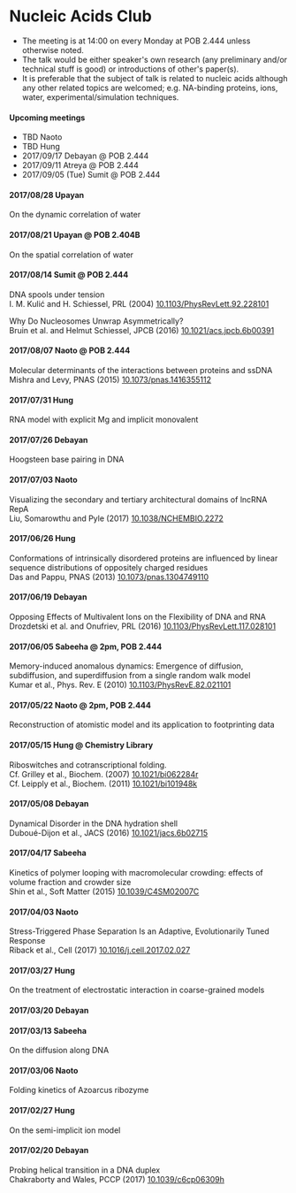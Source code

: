 # Nucleic Acids Club
 + The meeting is at 14:00 on every Monday at POB 2.444 unless otherwise noted.
 + The talk would be either speaker's own research (any preliminary and/or technical stuff is good) or introductions of other's paper(s).
 + It is preferable that the subject of talk is related to nucleic acids although any other related topics are welcomed; e.g. NA-binding proteins, ions, water, experimental/simulation techniques.


#### Upcoming meetings
 + TBD Naoto
 + TBD Hung
 + 2017/09/17 Debayan @ POB 2.444
 + 2017/09/11 Atreya @ POB 2.444 
 + 2017/09/05 (Tue) Sumit @ POB 2.444
 
 
#### 2017/08/28 Upayan
On the dynamic correlation of water

#### 2017/08/21 Upayan @ POB 2.404B
On the spatial correlation of water

#### 2017/08/14 Sumit @ POB 2.444
DNA spools under tension  
I. M. Kulić and H. Schiessel, PRL (2004) [10.1103/PhysRevLett.92.228101](https://doi.org/10.1103/PhysRevLett.92.228101)

Why Do Nucleosomes Unwrap Asymmetrically?  
Bruin et al. and Helmut Schiessel, JPCB (2016) [10.1021/acs.jpcb.6b00391](https://doi.org/10.1021/acs.jpcb.6b00391)

#### 2017/08/07 Naoto @ POB 2.444
Molecular determinants of the interactions between proteins and ssDNA  
Mishra and Levy, PNAS (2015) [10.1073/pnas.1416355112](http://dx.doi.org/10.1073/pnas.1416355112)

#### 2017/07/31 Hung
RNA model with explicit Mg and implicit monovalent
 
#### 2017/07/26 Debayan
Hoogsteen base pairing in DNA

#### 2017/07/03 Naoto
Visualizing the secondary and tertiary architectural domains of lncRNA RepA  
Liu, Somarowthu and Pyle (2017) [10.1038/NCHEMBIO.2272](http://dx.doi.org/10.1038/NCHEMBIO.2272)
 
#### 2017/06/26 Hung
Conformations of intrinsically disordered proteins are influenced by linear sequence distributions of oppositely charged residues  
Das and Pappu, PNAS (2013) [10.1073/pnas.1304749110](http://dx.doi.org/10.1073/pnas.1304749110)

#### 2017/06/19 Debayan
Opposing Effects of Multivalent Ions on the Flexibility of DNA and RNA  
Drozdetski et al. and Onufriev, PRL (2016) [10.1103/PhysRevLett.117.028101](http://dx.doi.org/10.1103/PhysRevLett.117.028101)

#### 2017/06/05 Sabeeha @ 2pm, POB 2.444
Memory-induced anomalous dynamics: Emergence of diffusion, subdiffusion, and superdiffusion from a single random walk model  
Kumar et al., Phys. Rev. E (2010) [10.1103/PhysRevE.82.021101](http://dx.doi.org/10.1103/PhysRevE.82.021101)

#### 2017/05/22 Naoto @ 2pm, POB 2.444
Reconstruction of atomistic model and its application to footprinting data
 
#### 2017/05/15 Hung @ Chemistry Library
Riboswitches and cotranscriptional folding.  
Cf. Grilley et al., Biochem. (2007) [10.1021/bi062284r](http://dx.doi.org/10.1021/bi062284r)  
Cf. Leipply et al., Biochem. (2011) [10.1021/bi101948k](http://dx.doi.org/10.1021/bi101948k)

#### 2017/05/08 Debayan
Dynamical Disorder in the DNA hydration shell  
Duboué-Dijon et al., JACS (2016) [10.1021/jacs.6b02715](http://dx.doi.org/10.1021/jacs.6b02715)

#### 2017/04/17 Sabeeha
Kinetics of polymer looping with macromolecular crowding: effects of volume fraction and crowder size  
Shin et al., Soft Matter (2015) [10.1039/C4SM02007C](http://dx.doi.org/10.1039/C4SM02007C)

#### 2017/04/03 Naoto
Stress-Triggered Phase Separation Is an Adaptive, Evolutionarily Tuned Response  
Riback et al., Cell (2017) [10.1016/j.cell.2017.02.027](http://dx.doi.org/10.1016/j.cell.2017.02.027)

#### 2017/03/27 Hung
On the treatment of electrostatic interaction in coarse-grained models  

#### 2017/03/20 Debayan

#### 2017/03/13 Sabeeha
On the diffusion along DNA  

#### 2017/03/06 Naoto
Folding kinetics of Azoarcus ribozyme  

#### 2017/02/27 Hung
On the semi-implicit ion model  

#### 2017/02/20 Debayan 
Probing helical transition in a DNA duplex  
Chakraborty and Wales, PCCP (2017) [10.1039/c6cp06309h](http://dx.doi.org/10.1039/c6cp06309h)

